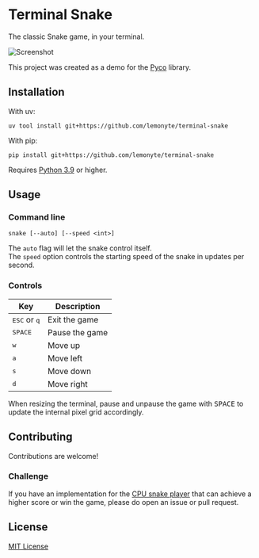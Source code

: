 # Terminal Snake

The classic Snake game, in your terminal.

![Screenshot](https://user-images.githubusercontent.com/49930425/220823010-501ac047-e6de-40cd-b0ef-8ea8f13a8272.png)

This project was created as a demo for the [Pyco](https://github.com/lemonyte/pyco) library.

## Installation

With uv:

```shell
uv tool install git+https://github.com/lemonyte/terminal-snake
```

With pip:

```shell
pip install git+https://github.com/lemonyte/terminal-snake
```

Requires [Python 3.9](https://www.python.org/downloads/) or higher.

## Usage

### Command line

```shell
snake [--auto] [--speed <int>]
```

The `auto` flag will let the snake control itself.  
The `speed` option controls the starting speed of the snake in updates per second.

### Controls

| Key                            | Description    |
| ------------------------------ | -------------- |
| <kbd>ESC</kbd> or <kbd>q</kbd> | Exit the game  |
| <kbd>SPACE</kbd>               | Pause the game |
| <kbd>w</kbd>                   | Move up        |
| <kbd>a</kbd>                   | Move left      |
| <kbd>s</kbd>                   | Move down      |
| <kbd>d</kbd>                   | Move right     |

When resizing the terminal, pause and unpause the game with <kbd>SPACE</kbd> to update the internal pixel grid accordingly.

## Contributing

Contributions are welcome!

### Challenge

If you have an implementation for the [CPU snake player](src/snake/auto.py) that can achieve a higher score or win the game, please do open an issue or pull request.

## License

[MIT License](license.txt)
